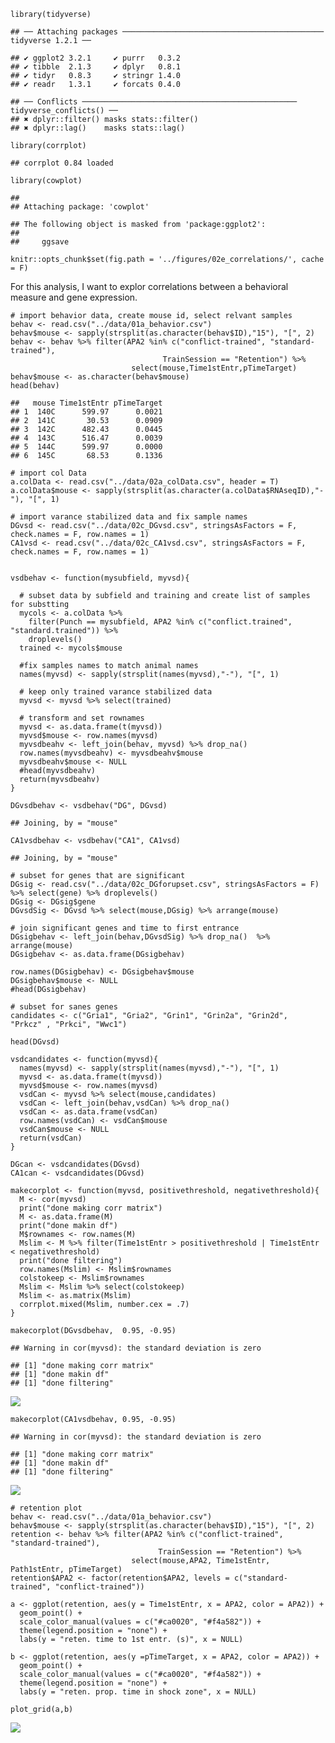     library(tidyverse) 

    ## ── Attaching packages ───────────────────────────────────────────── tidyverse 1.2.1 ──

    ## ✔ ggplot2 3.2.1     ✔ purrr   0.3.2
    ## ✔ tibble  2.1.3     ✔ dplyr   0.8.1
    ## ✔ tidyr   0.8.3     ✔ stringr 1.4.0
    ## ✔ readr   1.3.1     ✔ forcats 0.4.0

    ## ── Conflicts ──────────────────────────────────────────────── tidyverse_conflicts() ──
    ## ✖ dplyr::filter() masks stats::filter()
    ## ✖ dplyr::lag()    masks stats::lag()

    library(corrplot)

    ## corrplot 0.84 loaded

    library(cowplot)

    ## 
    ## Attaching package: 'cowplot'

    ## The following object is masked from 'package:ggplot2':
    ## 
    ##     ggsave

    knitr::opts_chunk$set(fig.path = '../figures/02e_correlations/', cache = F)

For this analysis, I want to explor correlations between a behavioral
measure and gene expression.

    # import behavior data, create mouse id, select relvant samples
    behav <- read.csv("../data/01a_behavior.csv") 
    behav$mouse <- sapply(strsplit(as.character(behav$ID),"15"), "[", 2)
    behav <- behav %>% filter(APA2 %in% c("conflict-trained", "standard-trained"),
                                      TrainSession == "Retention") %>% 
                               select(mouse,Time1stEntr,pTimeTarget) 
    behav$mouse <- as.character(behav$mouse)
    head(behav)

    ##   mouse Time1stEntr pTimeTarget
    ## 1  140C      599.97      0.0021
    ## 2  141C       30.53      0.0909
    ## 3  142C      482.43      0.0445
    ## 4  143C      516.47      0.0039
    ## 5  144C      599.97      0.0000
    ## 6  145C       68.53      0.1336

    # import col Data 
    a.colData <- read.csv("../data/02a_colData.csv", header = T)
    a.colData$mouse <- sapply(strsplit(as.character(a.colData$RNAseqID),"-"), "[", 1)

    # import varance stabilized data and fix sample names
    DGvsd <- read.csv("../data/02c_DGvsd.csv", stringsAsFactors = F, check.names = F, row.names = 1) 
    CA1vsd <- read.csv("../data/02c_CA1vsd.csv", stringsAsFactors = F, check.names = F, row.names = 1) 


    vsdbehav <- function(mysubfield, myvsd){
      
      # subset data by subfield and training and create list of samples for substting
      mycols <- a.colData %>% 
        filter(Punch == mysubfield, APA2 %in% c("conflict.trained", "standard.trained")) %>% 
        droplevels()
      trained <- mycols$mouse

      #fix samples names to match animal names
      names(myvsd) <- sapply(strsplit(names(myvsd),"-"), "[", 1)
      
      # keep only trained varance stabilized data
      myvsd <- myvsd %>% select(trained)

      # transform and set rownames
      myvsd <- as.data.frame(t(myvsd))
      myvsd$mouse <- row.names(myvsd)
      myvsdbeahv <- left_join(behav, myvsd) %>% drop_na()
      row.names(myvsdbeahv) <- myvsdbeahv$mouse
      myvsdbeahv$mouse <- NULL
      #head(myvsdbeahv)
      return(myvsdbeahv)
    }

    DGvsdbehav <- vsdbehav("DG", DGvsd)

    ## Joining, by = "mouse"

    CA1vsdbehav <- vsdbehav("CA1", CA1vsd)

    ## Joining, by = "mouse"

    # subset for genes that are significant
    DGsig <- read.csv("../data/02c_DGforupset.csv", stringsAsFactors = F) %>% select(gene) %>% droplevels()
    DGsig <- DGsig$gene
    DGvsdSig <- DGvsd %>% select(mouse,DGsig) %>% arrange(mouse)

    # join significant genes and time to first entrance
    DGsigbehav <- left_join(behav,DGvsdSig) %>% drop_na()  %>% arrange(mouse)
    DGsigbehav <- as.data.frame(DGsigbehav)

    row.names(DGsigbehav) <- DGsigbehav$mouse 
    DGsigbehav$mouse <- NULL
    #head(DGsigbehav)

    # subset for sanes genes
    candidates <- c("Gria1", "Gria2", "Grin1", "Grin2a", "Grin2d",  "Prkcz" , "Prkci", "Wwc1")

    head(DGvsd)

    vsdcandidates <- function(myvsd){
      names(myvsd) <- sapply(strsplit(names(myvsd),"-"), "[", 1)
      myvsd <- as.data.frame(t(myvsd))
      myvsd$mouse <- row.names(myvsd)
      vsdCan <- myvsd %>% select(mouse,candidates)
      vsdCan <- left_join(behav,vsdCan) %>% drop_na()
      vsdCan <- as.data.frame(vsdCan)
      row.names(vsdCan) <- vsdCan$mouse 
      vsdCan$mouse <- NULL
      return(vsdCan)
    }

    DGcan <- vsdcandidates(DGvsd)
    CA1can <- vsdcandidates(DGvsd)

    makecorplot <- function(myvsd, positivethreshold, negativethreshold){
      M <- cor(myvsd)
      print("done making corr matrix")
      M <- as.data.frame(M)
      print("done makin df")
      M$rownames <- row.names(M)
      Mslim <- M %>% filter(Time1stEntr > positivethreshold | Time1stEntr < negativethreshold)
      print("done filtering")
      row.names(Mslim) <- Mslim$rownames
      colstokeep <- Mslim$rownames
      Mslim <- Mslim %>% select(colstokeep)
      Mslim <- as.matrix(Mslim)
      corrplot.mixed(Mslim, number.cex = .7)
    }

    makecorplot(DGvsdbehav,  0.95, -0.95)

    ## Warning in cor(myvsd): the standard deviation is zero

    ## [1] "done making corr matrix"
    ## [1] "done makin df"
    ## [1] "done filtering"

![](../figures/02e_correlations/corrplot-1.png)

    makecorplot(CA1vsdbehav, 0.95, -0.95)

    ## Warning in cor(myvsd): the standard deviation is zero

    ## [1] "done making corr matrix"
    ## [1] "done makin df"
    ## [1] "done filtering"

![](../figures/02e_correlations/corrplot-2.png)

    # retention plot
    behav <- read.csv("../data/01a_behavior.csv") 
    behav$mouse <- sapply(strsplit(as.character(behav$ID),"15"), "[", 2)
    retention <- behav %>% filter(APA2 %in% c("conflict-trained", "standard-trained"),
                                     TrainSession == "Retention") %>% 
                               select(mouse,APA2, Time1stEntr, Path1stEntr, pTimeTarget)
    retention$APA2 <- factor(retention$APA2, levels = c("standard-trained", "conflict-trained"))

    a <- ggplot(retention, aes(y = Time1stEntr, x = APA2, color = APA2)) +
      geom_point() + 
      scale_color_manual(values = c("#ca0020", "#f4a582")) +
      theme(legend.position = "none") +
      labs(y = "reten. time to 1st entr. (s)", x = NULL)

    b <- ggplot(retention, aes(y =pTimeTarget, x = APA2, color = APA2)) +
      geom_point() + 
      scale_color_manual(values = c("#ca0020", "#f4a582")) +
      theme(legend.position = "none") +
      labs(y = "reten. prop. time in shock zone", x = NULL)

    plot_grid(a,b)

![](../figures/02e_correlations/behav-1.png)
